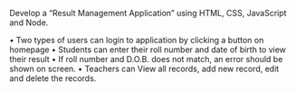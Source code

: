 Develop a “Result Management Application” using HTML, CSS, JavaScript and Node.  

•	Two types of users can login to application by clicking a button on homepage 
•	Students can enter their roll number and date of birth to view their result 
• If roll number and D.O.B. does not match, an error should be shown on screen. 
•	Teachers can View all records, add new record, edit and delete the records. 
